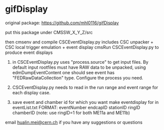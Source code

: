 # gifDisplay

original package:
https://github.com/mhl0116/gifDisplay


put this package under CMSSW_X_Y_Z/src

then cmsenv and compile 
CSCEventDisplay.py includes CSC unpacker + CSC local trigger emulation + event display
cmsRun CSCEventDisplay.py to produce event displays

 1. in CSCEventDisplay.py uses "process.source" to get input files.
  By default input rootfiles must have RAW data to be unpacked, using edmDumpEventContent one should 
  see event has "FEDRawDataCollection" type. Configure the process you need.
 
 1. CSCEventDisplay.py needs to read in the run range and event range for each display case.
 
 1. save event and chamber id for which you want make eventdisplay for in eventList.txt 
   FORMAT: eventNumber endcapID stationID ringID chamberID (note: use ringID=1 for both ME11a and ME11b)


email hualin.mei@cern.ch if you have any suggestions or questions

